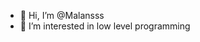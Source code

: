 - 👋 Hi, I’m @Malansss
- 👀 I’m interested in low level programming
<!---
Malansss/Malansss is a ✨ special ✨ repository because its `README.md` (this file) appears on your GitHub profile.
You can click the Preview link to take a look at your changes.
--->
